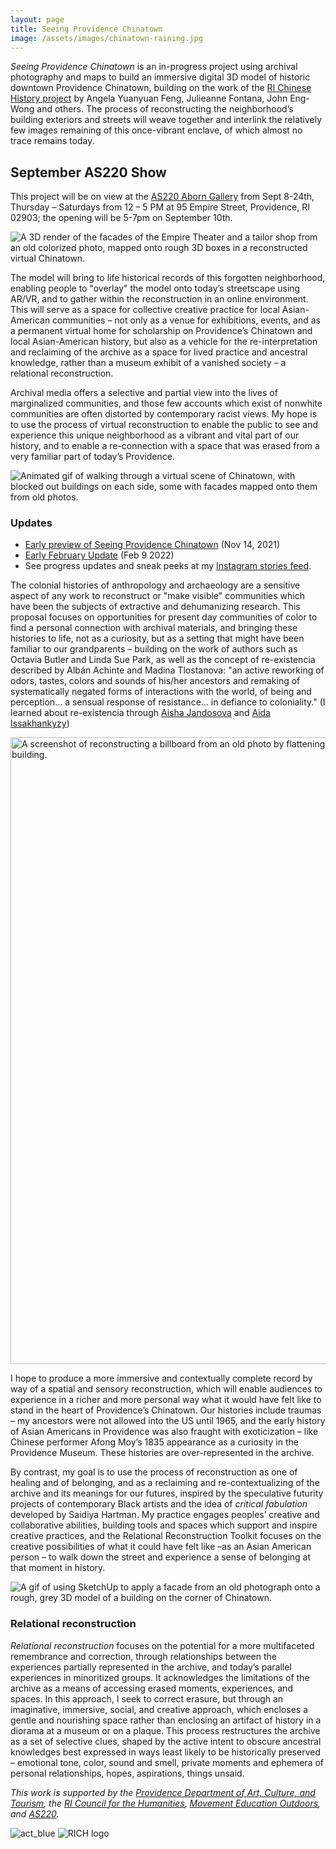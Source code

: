 ```yaml
---
layout: page
title: Seeing Providence Chinatown
image: /assets/images/chinatown-raining.jpg
---
```


_Seeing Providence Chinatown_ is an in-progress project using archival photography and maps to build an immersive digital 3D model of historic downtown Providence Chinatown, building on the work of the [RI Chinese History project](https://richinesehistory.com) by Angela Yuanyuan Feng, Julieanne Fontana, John Eng-Wong and others. The process of reconstructing the neighborhood’s building exteriors and streets will weave together and interlink the relatively few images remaining of this once-vibrant enclave, of which almost no trace remains today.

## September AS220 Show

This project will be on view at the [AS220 Aborn Gallery](https://as220.org/galleries/) from Sept 8-24th, Thursday – Saturdays from 12 – 5 PM at 95 Empire Street, Providence, RI 02903; the opening will be 5-7pm on September 10th.

![A 3D render of the facades of the Empire Theater and a tailor shop from an old colorized photo, mapped onto rough 3D boxes in a reconstructed virtual Chinatown.](https://user-images.githubusercontent.com/24359/162981396-1a6ea9db-f0eb-434e-a7bc-ec043028edf0.png)

The model will bring to life historical records of this forgotten neighborhood, enabling people to "overlay" the model onto today’s streetscape using AR/VR, and to gather within the reconstruction in an online environment. This will serve as a space for collective creative practice for local Asian-American communities – not only as a venue for exhibitions, events, and as a permanent virtual home for scholarship on Providence’s Chinatown and local Asian-American history, but also as a vehicle for the re-interpretation and reclaiming of the archive as a space for lived practice and ancestral knowledge, rather than a museum exhibit of a vanished society – a relational reconstruction. 

Archival media offers a selective and partial view into the lives of marginalized communities, and those few accounts which exist of nonwhite communities are often distorted by contemporary racist views. My hope is to use the process of virtual reconstruction to enable the public to see and experience this unique neighborhood as a vibrant and vital part of our history, and to enable a re-connection with a space that was erased from a very familiar part of today’s Providence. 

![Animated gif of walking through a virtual scene of Chinatown, with blocked out buildings on each side, some with facades mapped onto them from old photos.](https://user-images.githubusercontent.com/24359/162980099-3409eefb-f8ab-478a-8406-b3466c239224.gif)

### Updates

* [Early preview of Seeing Providence Chinatown](https://unterbahn.medium.com/an-early-look-at-seeing-providence-chinatown-c0ac9674d146) (Nov 14, 2021)
* [Early February Update](https://unterbahn.medium.com/seeing-providence-chinatown-early-february-update-e568be07ab7d) (Feb 9 2022)
* See progress updates and sneak peeks at my [Instagram stories feed](https://www.instagram.com/unterbahn/).

The colonial histories of anthropology and archaeology are a sensitive aspect of any work to reconstruct or "make visible" communities which have been the subjects of extractive and dehumanizing research. This proposal focuses on opportunities for present day communities of color to find a personal connection with archival materials, and bringing these histories to life, not as a curiosity, but as a setting that might have been familiar to our grandparents – building on the work of authors such as Octavia Butler and Linda Sue Park, as well as the  concept of re-existencia described by Albán Achinte and Madina Tlostanova: "an active reworking of odors, tastes, colors and sounds of his/her ancestors and remaking of systematically negated forms of interactions with the world, of being and perception…  a sensual response of resistance…  in defiance to coloniality." (I learned about re-existencia through [Aisha Jandosova](https://www.instagram.com/towardsanidealplace/) and [Aida Issakhankyzy](https://www.instagram.com/uaqytjaryqkenistik/))

<img width="1003" alt="A screenshot of reconstructing a billboard from an old photo by flattening the image and applying it to a rectangular frame above a 3D model of a building." src="https://user-images.githubusercontent.com/24359/162980721-8751f957-3280-476b-afd1-ab43b58e3691.png">

I hope to produce a more immersive and contextually complete record by way of a spatial and sensory reconstruction, which will enable audiences to experience in a richer and more personal way what it would have felt like to stand in the heart of Providence’s Chinatown. Our histories include traumas – my ancestors were not allowed into the US until 1965, and the early history of Asian Americans in Providence was also fraught with exoticization – like Chinese performer Afong Moy’s 1835 appearance as a curiosity in the Providence Museum. These histories are over-represented in the archive. 

By contrast, my goal is to use the process of reconstruction as one of healing and of belonging, and as a reclaiming and re-contextualizing of the archive and its meanings for our futures, inspired by the speculative futurity projects of contemporary Black artists and the idea of _critical fabulation_ developed by Saidiya Hartman. My practice engages peoples’ creative and collaborative abilities, building tools and spaces which support and inspire creative practices, and the Relational Reconstruction Toolkit focuses on the creative possibilities of what it could have felt like –as an Asian American person – to walk down the street and experience a sense of belonging at that moment in history.

![A gif of using SketchUp to apply a facade from an old photograph onto a rough, grey 3D model of a building on the corner of Chinatown.](https://user-images.githubusercontent.com/24359/162980695-4495bef5-26ef-4517-a85e-a94628d61709.gif)

### Relational reconstruction

_Relational reconstruction_ focuses on the potential for a more multifaceted remembrance and correction, through relationships between the experiences partially represented in the archive, and today’s parallel experiences in minoritized groups. It acknowledges the limitations of the archive as a means of accessing erased moments, experiences, and spaces. In this approach, I seek to correct erasure, but through an imaginative, immersive, social, and creative approach, which encloses a gentle and nourishing space rather than enclosing an artifact of history in a diorama at a museum or on a plaque. This process restructures the archive as a set of selective clues, shaped by the active intent to obscure ancestral knowledges best expressed in ways least likely to be historically preserved – emotional tone, color, sound and smell, private moments and ephemera of personal relationships, hopes, aspirations, things unsaid. 

_This work is supported by the [Providence Department of Art, Culture, and Tourism](https://artculturetourism.com/), the [RI Council for the Humanities](https://rihumanities.org/), [Movement Education Outdoors](https://www.instagram.com/movementeducationoutdoors/), and [AS220](https://as220.org)._

![act_blue](https://user-images.githubusercontent.com/24359/187319583-3492185f-16e7-41f9-871e-4c6334743d9b.png) ![RICH logo](https://user-images.githubusercontent.com/24359/162987739-53730909-b5f6-4b53-a13a-c450b0b82f90.png)

<!--

### Memory Enclaves

Memory Enclaves workshops: The _relational reconstruction_ methodology I am developing in the context of this neighborhood has wider multidisciplinary applications, around which I have begun designing public workshops. First offered in partnership with CultureHub NYC and AS220 Providence in spring of 2022, Ancestral Memory Enclaves is a workshop model incorporating relational reconstruction methodologies for creating a speculative “moment” or virtual space, based around a family or archival photograph with which one seeks a deeper relationship, through spatiality, texture, and soundscape. Hosted online in Mozilla Hubs immersive VR space, each participant chooses a photograph, from publicly available archives or private collections, and designs a virtual space representing their conception of the space around the photograph at the time it was taken. The workshop provides an opportunity to engage with archival and historical records in an alternative, relational way. Memory Enclaves workshops provide an interactive entry point to the broader methodology by engaging participants in relational reconstruction projects of their own, and so these are distributed throughout the project timeline as a means of broadening participation.
-->
